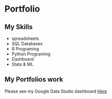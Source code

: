 # Portfolio


## My Skills
- spreadsheets
- SQL Databases
- R Programing
- Python Programing
- Dashboard
- Stats & ML

## My Portfolios work

Please see my Google Data Studio dashboard [Here](https://datastudio.google.com/reporting/e055c1cf-8399-4124-8253-edfe532f15c5)
